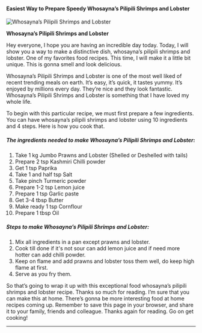             

#### Easiest Way to Prepare Speedy Whosayna’s Pilipili Shrimps and Lobster

![Whosayna’s Pilipili Shrimps and Lobster](https://img-global.cpcdn.com/recipes/d6515a7fe5649af9/751x532cq70/whosaynas-pilipili-shrimps-and-lobster-recipe-main-photo.jpg)

**Whosayna’s Pilipili Shrimps and Lobster**

Hey everyone, I hope you are having an incredible day today. Today, I will show you a way to make a distinctive dish, whosayna’s pilipili shrimps and lobster. One of my favorites food recipes. This time, I will make it a little bit unique. This is gonna smell and look delicious.

Whosayna’s Pilipili Shrimps and Lobster is one of the most well liked of recent trending meals on earth. It’s easy, it’s quick, it tastes yummy. It’s enjoyed by millions every day. They’re nice and they look fantastic. Whosayna’s Pilipili Shrimps and Lobster is something that I have loved my whole life.

To begin with this particular recipe, we must first prepare a few ingredients. You can have whosayna’s pilipili shrimps and lobster using 10 ingredients and 4 steps. Here is how you cook that.

##### The ingredients needed to make Whosayna’s Pilipili Shrimps and Lobster:

1.  Take 1 kg Jumbo Prawns and Lobster (Shelled or Deshelled with tails)
2.  Prepare 2 tsp Kashmiri Chilli powder
3.  Get 1 tsp Paprika
4.  Take 1 and half tsp Salt
5.  Take pinch Turmeric powder
6.  Prepare 1-2 tsp Lemon juice
7.  Prepare 1 tsp Garlic paste
8.  Get 3-4 tbsp Butter
9.  Make ready 1 tsp Cornflour
10.  Prepare 1 tbsp Oil

##### Steps to make Whosayna’s Pilipili Shrimps and Lobster:

1.  Mix all ingredients in a pan except prawns and lobster.
2.  Cook till done if it's not sour can add lemon juice and if need more hotter can add chilli powder.
3.  Keep on flame and add prawns and lobster toss them well, do keep high flame at first.
4.  Serve as you fry them.

So that’s going to wrap it up with this exceptional food whosayna’s pilipili shrimps and lobster recipe. Thanks so much for reading. I’m sure that you can make this at home. There’s gonna be more interesting food at home recipes coming up. Remember to save this page in your browser, and share it to your family, friends and colleague. Thanks again for reading. Go on get cooking!

* * *